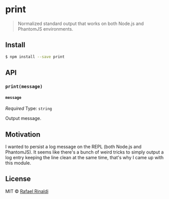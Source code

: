 # print

> Normalized standard output that works on both Node.js and PhantomJS environments.

## Install

```sh
$ npm install --save print
```

## API

### `print(message)`

#### `message`

*Required*
Type: `string`  

Output message.

## Motivation

I wanted to persist a log message on the REPL (both Node.js and PhantomJS). It seems like there's a bunch of weird tricks to simply output a log entry keeping the line clean at the same time, that's why I came up with this module. 

## License

MIT © [Rafael Rinaldi](http://rinaldi.io)
